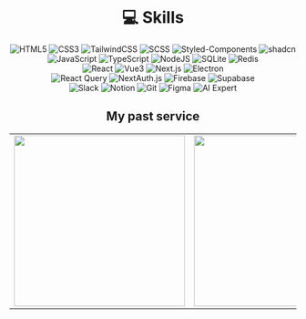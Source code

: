 <div align="center">

# 💻 Skills
![HTML5](https://img.shields.io/badge/HTML5-E34F26.svg?&style=flat-square&logo=HTML5&logoColor=white)
![CSS3](https://img.shields.io/badge/CSS3-1572B6.svg?&style=flat-square&logo=CSS3&logoColor=white)
![TailwindCSS](https://img.shields.io/badge/TailwindCSS-06B6D4.svg?&style=flat-square&logo=TailwindCSS&logoColor=white)
![SCSS](https://img.shields.io/badge/SCSS-CC6699.svg?&style=flat-square&logo=Sass&logoColor=white)
![Styled-Components](https://img.shields.io/badge/styled--components-DB7093.svg?&style=flat-square&logo=styled-components&logoColor=white)
![shadcn](https://img.shields.io/badge/shadcn-000000?style=flatsquare&logo=data:image/svg+xml;base64,PHN2ZyB4bWxucz0iaHR0cDovL3d3dy53My5vcmcvMjAwMC9zdmciIHdpZHRoPSIxNiIgaGVpZ2h0PSIxNiIgdmlld0JveD0iMCAwIDE2IDE2Ij48cmVjdCB3aWR0aD0iMTYiIGhlaWdodD0iMTYiIGZpbGw9ImJsYWNrIi8+PC9zdmc+)
<br>
![JavaScript](https://img.shields.io/badge/JavaScript-F7DF1E.svg?&style=flat-square&logo=JavaScript&logoColor=white)
![TypeScript](https://img.shields.io/badge/TypeScript-3178C6?&style=flat-square&logo=TypeScript&logoColor=white)
![NodeJS](https://img.shields.io/badge/nodejs-339933?style=flat-square&logo=Node.js&logoColor=white)
![SQLite](https://img.shields.io/badge/SQLite-003B57.svg?&style=flat-square&logo=SQLite&logoColor=white)
![Redis](https://img.shields.io/badge/Redis-DC382D?&style=flat-square&logo=Redis&logoColor=white)
<br>
![React](https://img.shields.io/badge/React-000000.svg?&style=flat-square&logo=React&logoColor=61DAFB)
![Vue3](https://img.shields.io/badge/Vue.js-4FC08D.svg?&style=flat-square&logo=Vue.js&logoColor=white)
![Next.js](https://img.shields.io/badge/Next.js-000000.svg?&style=flat-square&logo=Next.js&logoColor=white)
![Electron](https://img.shields.io/badge/Electron-47848F.svg?&style=flat-square&logo=Electron&logoColor=white)
<br>
![React Query](https://img.shields.io/badge/React%20Query-FF4154.svg?&style=flat-square&logo=React%20Query&logoColor=white)
![NextAuth.js](https://img.shields.io/badge/NextAuth.js-000000.svg?&style=flat-square&logoColor=white)
![Firebase](https://img.shields.io/badge/Firebase-FFCA28.svg?&style=flat-square&logo=Firebase&logoColor=black)
![Supabase](https://img.shields.io/badge/Supabase-3ECF8E.svg?&style=flat-square&logo=Supabase&logoColor=white)
<br>
![Slack](https://img.shields.io/badge/Slack-4A154B?&style=flat-square&logo=Slack&logoColor=white)
![Notion](https://img.shields.io/badge/Notion-000000?&style=flat-square&logo=Notion&logoColor=white)
![Git](https://img.shields.io/badge/Git-F05032.svg?&style=flat-square&logo=Git&logoColor=white)
![Figma](https://img.shields.io/badge/Figma-F24E1E.svg?&style=flat-square&logo=Figma&logoColor=white)
![AI Expert](https://img.shields.io/badge/AI%20Expert-0057D9.svg?&style=flat-square&logo=Artificial%20Intelligence&logoColor=white)
<br>
 <h2>My past service</h2>
 <table>
  <tbody>
    <tr>
      <td>
        <a href="https://natural-science-a2e20.web.app/" target="_blank">
          <img 
            align="center" 
            src="https://user-images.githubusercontent.com/85422934/200773780-02aad150-e14b-468c-9543-9d91af9380b3.png" 
            width=300"
           >
        </a>
      </td>
      <td>
        <a href="https://simple-youtube-study.netlify.app/" target="_blank">
          <img 
            align="center" 
            src="https://user-images.githubusercontent.com/85422934/200773569-a73ede02-2eb2-4c97-bd7a-5febb71ccefb.png" 
            width=300"
           >
        </a>
      </td>
      <td>
        <a href="https://hadee-skill.netlify.app/" target="_blank">
          <img 
            align="center" 
            src="https://user-images.githubusercontent.com/85422934/185585136-4159691b-90be-497a-91ea-679d3bdb65c5.png" 
            width="300"
           >
        </a>
      </td>
    </tr>
  </tbody>
</table>
<br/>
